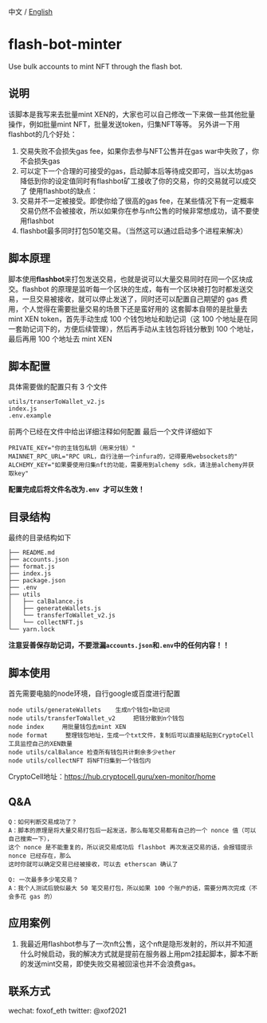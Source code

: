 中文 / [English](https://github.com/fox493/flash-bot-minter/blob/main/README.md)
# flash-bot-minter

Use bulk accounts to mint NFT through the flash bot.

## 说明
该脚本是我写来去批量mint XEN的，大家也可以自己修改一下来做一些其他批量操作，例如批量mint NFT，批量发送token，归集NFT等等。
另外讲一下用flashbot的几个好处：
  1. 交易失败不会损失gas fee，如果你去参与NFT公售并在gas war中失败了，你不会损失gas
  2. 可以定下一个合理的可接受的gas，启动脚本后等待成交即可，当以太坊gas降低到你的设定值同时有flashbot矿工接收了你的交易，你的交易就可以成交了
使用flashbot的缺点：
  1. 交易并不一定被接受。即使你给了很高的gas fee，在某些情况下有一定概率交易仍然不会被接收，所以如果你在参与nft公售的时候非常想成功，请不要使用flashbot
  2. flashbot最多同时打包50笔交易。（当然这可以通过启动多个进程来解决）

## 脚本原理

脚本使用**flashbot**来打包发送交易，也就是说可以大量交易同时在同一个区块成交。flashbot 的原理是监听每一个区块的生成，每有一个区块被打包时都发送交易，一旦交易被接收，就可以停止发送了，同时还可以配置自己期望的 gas 费用，个人觉得在需要批量交易的场景下还是蛮好用的
这套脚本自带的是批量去 mint XEN token，首先手动生成 100 个钱包地址和助记词（这 100 个地址是在同一套助记词下的，方便后续管理），然后再手动从主钱包将钱分散到 100 个地址，最后再用 100 个地址去 mint XEN

## 脚本配置

具体需要做的配置只有 3 个文件

```
utils/transerToWallet_v2.js
index.js
.env.example
```

前两个已经在文件中给出详细注释如何配置
最后一个文件详细如下

```
PRIVATE_KEY="你的主钱包私钥（用来分钱）"
MAINNET_RPC_URL="RPC URL，自行注册一个infura的，记得要用websockets的"
ALCHEMY_KEY="如果要使用归集nft的功能，需要用到alchemy sdk，请注册alchemy并获取key"
```

**配置完成后将文件名改为`.env `才可以生效！**

## 目录结构

最终的目录结构如下

```
├── README.md
├── accounts.json
├── format.js
├── index.js
├── package.json
├── .env
├── utils
│   ├── calBalance.js
│   ├── generateWallets.js
│   └── transferToWallet_v2.js
│   └── collectNFT.js
└── yarn.lock
```
**注意妥善保存助记词，不要泄漏`accounts.json`和`.env`中的任何内容！！**

## 脚本使用
首先需要电脑的node环境，自行google或百度进行配置

```shell
node utils/generateWallets    生成n个钱包+助记词
node utils/transferToWallet_v2     把钱分散到n个钱包
node index     用批量钱包去mint XEN
node format 	整理钱包地址，生成一个txt文件，复制后可以直接粘贴到CryptoCell工具监控自己的XEN数量
node utils/calBalance 检查所有钱包共计剩余多少ether
node utils/collectNFT 将NFT归集到一个钱包内

```
CryptoCell地址：https://hub.cryptocell.guru/xen-monitor/home
## Q&A
```
Q：如何判断交易成功了？
A：脚本的原理是将大量交易打包后一起发送，那么每笔交易都有自己的一个 nonce 值（可以自己搜索一下），
这个 nonce 是不能重复的，所以说交易成功后 flashbot 再次发送交易的话，会报错提示 nonce 已经存在，那么
这时你就可以确定交易已经被接收，可以去 etherscan 确认了

Q: 一次最多多少笔交易？
A：我个人测试后貌似最大 50 笔交易打包，所以如果 100 个账户的话，需要分两次完成（不会多花 gas 的）
```
## 应用案例
1. 我最近用flashbot参与了一次nft公售，这个nft是隐形发射的，所以并不知道什么时候启动，我的解决方式就是提前在服务器上用pm2挂起脚本，脚本不断的发送mint交易，即使失败交易被回滚也并不会浪费gas。

## 联系方式
wechat: foxof_eth
twitter: @xof2021 
